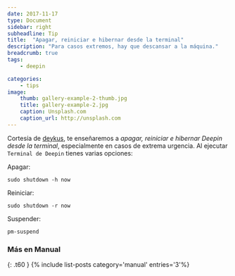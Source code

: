 ```yaml
---
date: 2017-11-17
type: Document
sidebar: right
subheadline: Tip
title:  "Apagar, reiniciar e hibernar desde la terminal"
description: "Para casos extremos, hay que descansar a la máquina."
breadcrumb: true
tags:
    - deepin

categories:
    - tips
image:
    thumb: gallery-example-2-thumb.jpg
    title: gallery-example-2.jpg
    caption: Unsplash.com
    caption_url: http://unsplash.com
---
```

Cortesía de [deykus](http://softwaredykus.blogspot.pe/2013/01/apagar-reiniciar-suspender-y-hibernar.html), te enseñaremos a *apagar, reiniciar e hibernar Deepin desde la terminal*, especialmente en casos de extrema urgencia. Al ejecutar `Terminal de Deepin` tienes varias opciones:
<!--more-->

Apagar:

~~~
sudo shutdown -h now
~~~

Reiniciar:

~~~
sudo shutdown -r now
~~~

Suspender:

~~~
pm-suspend
~~~

### Más en Manual
{: .t60 }
{% include list-posts category='manual' entries='3'%}
